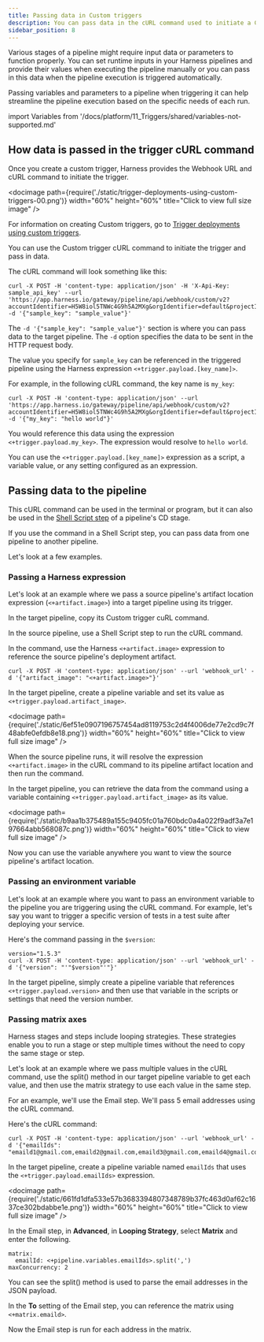 ```yaml
---
title: Passing data in Custom triggers
description: You can pass data in the cURL command used to initiate a Custom trigger.
sidebar_position: 8
---
```


Various stages of a pipeline might require input data or parameters to function properly. You can set runtime inputs in your Harness pipelines and provide their values when executing the pipeline manually or you can pass in this data when the pipeline execution is triggered automatically. 

Passing variables and parameters to a pipeline when triggering it can help streamline the pipeline execution based on the specific needs of each run.

import Variables from '/docs/platform/11_Triggers/shared/variables-not-supported.md'

<Variables />

## How data is passed in the trigger cURL command

Once you create a custom trigger, Harness provides the Webhook URL and cURL command to initiate the trigger.

<docimage path={require('./static/trigger-deployments-using-custom-triggers-00.png')} width="60%" height="60%" title="Click to view full size image" />

For information on creating Custom triggers, go to [Trigger deployments using custom triggers](trigger-deployments-using-custom-triggers).

You can use the Custom trigger cURL command to initiate the trigger and pass in data. 

The cURL command will look something like this:

```
curl -X POST -H 'content-type: application/json' -H 'X-Api-Key: sample_api_key' --url 'https://app.harness.io/gateway/pipeline/api/webhook/custom/v2?accountIdentifier=H5W8iol5TNWc4G9h5A2MXg&orgIdentifier=default&projectIdentifier=CD_Docs&pipelineIdentifier=Custom&triggerIdentifier=Custom' -d '{"sample_key": "sample_value"}'
```

The `-d '{"sample_key": "sample_value"}'` section is where you can pass data to the target pipeline. The `-d` option specifies the data to be sent in the HTTP request body.

The value you specify for `sample_key` can be referenced in the triggered pipeline using the Harness expression `<+trigger.payload.[key_name]>`.

For example, in the following cURL command, the key name is `my_key`:

```
curl -X POST -H 'content-type: application/json' --url 'https://app.harness.io/gateway/pipeline/api/webhook/custom/v2?accountIdentifier=H5W8iol5TNWc4G9h5A2MXg&orgIdentifier=default&projectIdentifier=CD_Docs&pipelineIdentifier=Custom&triggerIdentifier=Custom' -d '{"my_key": "hello world"}'
```

You would reference this data using the expression `<+trigger.payload.my_key>`. The expression would resolve to `hello world`.


You can use the `<+trigger.payload.[key_name]>` expression as a script, a variable value, or any setting configured as an expression.


## Passing data to the pipeline

This cURL command can be used in the terminal or program, but it can also be used in the [Shell Script step](/docs/continuous-delivery/x-platform-cd-features/executions/cd-general-steps/using-shell-scripts) of a pipeline's CD stage.

If you use the command in a Shell Script step, you can pass data from one pipeline to another pipeline.

Let's look at a few examples.

### Passing a Harness expression

Let's look at an example where we pass a source pipeline's artifact location expression (`<+artifact.image>`) into a target pipeline using its trigger.

In the target pipeline, copy its Custom trigger cuRL command.

In the source pipeline, use a Shell Script step to run the cURL command. 

In the command, use the Harness `<+artifact.image>` expression to reference the source pipeline's deployment artifact.

```
curl -X POST -H 'content-type: application/json' --url 'webhook_url' -d '{"artifact_image": "<+artifact.image>"}'
```

In the target pipeline, create a pipeline variable and set its value as `<+trigger.payload.artifact_image>`.

<docimage path={require('./static/6ef51e0907196757454ad8119753c2d4f4006de77e2cd9c7f48abfe0efdb8e18.png')} width="60%" height="60%" title="Click to view full size image" />


When the source pipeline runs, it will resolve the expression `<+artifact.image>` in the cURL command to its pipeline artifact location and then run the command.

In the target pipeline, you can retrieve the data from the command using a variable containing `<+trigger.payload.artifact_image>` as its value.

<docimage path={require('./static/b9aa1b375489a155c9405fc01a760bdc0a4a022f9adf3a7e197664abb568087c.png')} width="60%" height="60%" title="Click to view full size image" />

Now you can use the variable anywhere you want to view the source pipeline's artifact location.


### Passing an environment variable

Let's look at an example where you want to pass an environment variable to the pipeline you are triggering using the cURL command. For example, let's say you want to trigger a specific version of tests in a test suite after deploying your service.

Here's the command passing in the `$version`:

```
version="1.5.3"
curl -X POST -H 'content-type: application/json' --url 'webhook_url' -d '{"version": "'"$version"'"}'
```

In the target pipeline, simply create a pipeline variable that references `<+trigger.payload.version>` and then use that variable in the scripts or settings that need the version number.

### Passing matrix axes

Harness stages and steps include looping strategies. These strategies enable you to run a stage or step multiple times without the need to copy the same stage or step. 

Let's look at an example where we pass multiple values in the cURL command, use the split() method in our target pipeline variable to get each value, and then use the matrix strategy to use each value in the same step.

For an example, we'll use the Email step. We'll pass 5 email addresses using the cURL command.

Here's the cURL command:

```
curl -X POST -H 'content-type: application/json' --url 'webhook_url' -d '{"emailIds": "emaild1@gmail.com,emaild2@gmail.com,emaild3@gmail.com,emaild4@gmail.com,emaild5@gmail.com"}'
```
In the target pipeline, create a pipeline variable named `emailIds` that uses the `<+trigger.payload.emailIds>` expression.

<docimage path={require('./static/661fd1dfa533e57b3683394807348789b37fc463d0af62c1637ce302bdabbe1e.png')} width="60%" height="60%" title="Click to view full size image" />

In the Email step, in **Advanced**, in **Looping Strategy**, select **Matrix** and enter the 
following.

```
matrix:
  emailId: <+pipeline.variables.emailIds>.split(',')
maxConcurrency: 2
```

You can see the split() method is used to parse the email addresses in the JSON payload.

In the **To** setting of the Email step, you can reference the matrix using `<+matrix.emaild>`.

Now the Email step is run for each address in the matrix.

